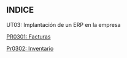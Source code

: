 ## INDICE

UT03: Implantación de un ERP en la empresa

[PR0301: Facturas](PR0301/Facturas.md)

[Pr0302: Inventario](PR0302/Inventario.md) 